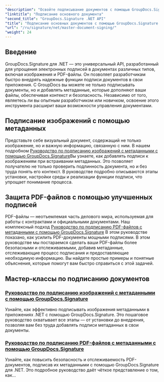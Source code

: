 ```yaml
---
"description": "Освойте подписывание документов с помощью GroupDocs.Signature для .NET в наших подробных руководствах. Подписывайте изображения и PDF-файлы метаданными без труда."
"linktitle": "Подписание основного документа"
"second_title": "GroupDocs.Signature .NET API"
"title": "Подписание основных документов с помощью GroupDocs.Signature для .NET"
"url": "/ru/signature/net/master-document-signing/"
"weight": 24
---
```


## Введение

GroupDocs.Signature для .NET — это универсальный API, разработанный для упрощения электронных подписей в документах различных типов, включая изображения и PDF-файлы. Он позволяет разработчикам быстро внедрять надежные функции подписи документов в свои приложения. С GroupDocs вы можете не только подписывать документы, но и добавлять метаданные, которые дополняют ваши файлы, обеспечивая контекст и безопасность. Независимо от того, являетесь ли вы опытным разработчиком или новичком, освоение этого инструмента расширит ваши возможности управления документами.

## Подписание изображений с помощью метаданных  
Представьте себе визуальный документ, содержащий не только изображение, но и важную информацию, связанную с ним. В нашем подробном [Руководство по подписанию изображений с метаданными с помощью GroupDocs.Signature](./signing-images-with-metadata/)Вы узнаете, как добавлять подписи к изображениям при встраивании метаданных. Это позволяет получателю не только проверить подлинность документа, но и без труда понять его контекст. В руководстве подробно описываются этапы установки, настройки среды и реализации функции подписи, что упрощает понимание процесса.

## Защита PDF-файлов с помощью улучшенных подписей  
PDF-файлы — неотъемлемая часть делового мира, используемая для работы с контрактами и официальными документами. Наш комплексный подход [Руководство по подписанию PDF-файлов с метаданными с помощью GroupDocs.Signature](./signing-pdf-with-metadata/) В этом руководстве показано, как усилить PDF-документы мощными подписями. В этом руководстве мы постараемся сделать ваши PDF-файлы более безопасными и отслеживаемыми, добавив метаданные, отслеживающие процесс подписания и предоставляющие необходимую информацию. Вы найдете простые примеры и понятные объяснения, которые помогут вам быстро справиться с этой задачей.

## Мастер-классы по подписанию документов
### [Руководство по подписанию изображений с метаданными с помощью GroupDocs.Signature](./signing-images-with-metadata/)
Узнайте, как эффективно подписывать изображения метаданными в приложениях .NET с помощью GroupDocs.Signature. Это пошаговое руководство охватывает все этапы — от установки до внедрения, позволяя вам без труда добавлять подписи метаданных в свои документы.
### [Руководство по подписанию PDF-файлов с метаданными с помощью GroupDocs.Signature](./signing-pdf-with-metadata/)
Узнайте, как повысить безопасность и отслеживаемость PDF-документов, подписав их метаданными с помощью GroupDocs.Signature для .NET. Это подробное руководство даёт чёткое представление о том, как…